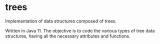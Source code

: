 # trees
Implementation of data structures composed of trees.

Written in Java 11. The objective is to code the various types of tree data structures, having all the necessary attributes and functions.
